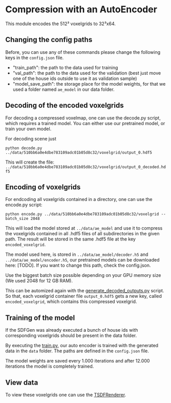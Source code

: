 # Compression with an AutoEncoder 

This module encodes the 512³ voxelgrids to 32³x64.

## Changing the config paths

Before, you can use any of these commands please change the following keys in the `config.json` file.

* "train_path": the path to the data used for training 
* "val_path": the path to the data used for the validation (best just move one of the house ids outside to use it as validation sample) 
* "model_save_path": the storage place for the model weights, for that we used a folder named `ae_model` in our data folder. 


## Decoding of the encoded voxelgrids

For decoding a compressed voxelmap, one can use the decode.py script, which requires a trained model. 
You can either use our pretrained model, or train your own model.

For decoding scene just 
```
python decode.py ../data/510bb6a0e4dbe783109adc01b05d8c32/voxelgrid/output_0.hdf5
```
This will create the file: `../data/510bb6a0e4dbe783109adc01b05d8c32/voxelgrid/output_0_decoded.hdf5` 


## Encoding of voxelgrids

For endcoding all voxelgrids contained in a directory, one can use the encode.py script:

```
python encode.py ../data/510bb6a0e4dbe783109adc01b05d8c32/voxelgrid --batch_size 2048
```

This will load the model stored at `../data/ae_model` and use it to compress the voxelgrids contained in all .hdf5 files of all subdirectories in the given path. 
The result will be stored in the same .hdf5 file at the key `encoded_voxelgrid`.

The model used here, is stored in `../data/ae_model/decoder.h5` and `../data/ae_model/encoder.h5`, our pretrained models can be downloaded here: [TODO].
If you want to change this path, check the config.json.

Use the biggest batch size possible depending on your GPU memory size (We used 2048 for 12 GB RAM). 

This can be automized again with the [generate_decoded_outputs.py](generate_encoded_outputs.py) script. 
So that, each voxelgrid container file `output_0.hdf5` gets a new key, called `encoded_voxelgrid`, which contains this compressed voxelgrid.

## Training of the model

If the SDFGen was already executed a bunch of house ids with corresponding voxelgrids should be present in the data folder.

By executing the [train.py](train.py), our auto encoder is trained with the generated data in the `data` folder.
The paths are defined in the `config.json` file.

The model weights are saved every 1.000 iterations and after 12.000 iterations the model is completely trained.

## View data

To view these voxelgrids one can use the [TSDFRenderer](../TSDFRenderer).
